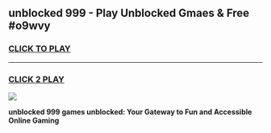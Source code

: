 
## unblocked 999 - Play Unblocked Gmaes & Free #o9wvy
<h3>
<a href="https://news.freeplayer.one?title=unblocked_999&ref=24F">CLICK TO PLAY</a></h3>
<hr>

<h3>
<a href="https://news.freeplayer.one?title=unblocked_999&ref=24F">CLICK 2 PLAY</a>
  
</h3>

<a href="https://news.freeplayer.one?title=unblocked_999&ref=24F/"><img src="https://clearcache.store/games.png"></a>


**unblocked 999 games unblocked: Your Gateway to Fun and Accessible Online Gaming**
